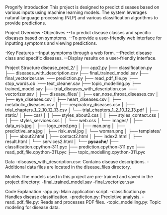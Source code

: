 Prognify
Introduction
This project is designed to predict diseases based on various inputs using machine learning models. The system leverages natural language processing (NLP) and various classification algorithms to provide predictions.

Project Overview
-Objectives
--To predict disease classes and specific diseases based on symptoms.
--To provide a user-friendly web interface for inputting symptoms and viewing predictions.

-Key Features
--Input symptoms through a web form.
--Predict disease class and specific diseases.
--Display results on a user-friendly interface.

Project Structure
disease_pred_2/
│
├── app2.py
├── classification.py
├── diseases_with_description.csv
├── final_trained_model.sav
├── final_vectorizer.sav
├── prediction.py
├── read_pdf_file.py
├── stop_words.ob
├── text_cleaner.sav
├── topic_modelling.py
├── trained_model.sav
├── trial_diseases_with_description.csv
├── vectorizer.sav
│
├── disease_files/
│   ├── ear_nose_throat_diseases.csv
│   ├── eye_diseases.csv
│   ├── heart_diseases.csv
│   ├── metabolic_diseases.csv
│   ├── respiratory_diseases.csv
│   ├── trial_chapters_1_2_10_12_13.csv
│   └── trial_chapters_1_2_10_12_13.pdf
│
├── static/
│   ├── css/
│   │   ├── styles_about2.css
│   │   ├── styles_contact.css
│   │   ├── styles_services.css
│   │   └── web.css
│   └── images/
│       ├── data_vsls.jpg
│       ├── logo_pred.png
│       ├── man.png
│       ├── predictive_ana.jpg
│       ├── risk_eval.jpg
│       └── woman.png
│
├── templates/
│   ├── about2.html
│   ├── contact2.html
│   ├── index2.html
│   ├── result.html
│   └── services2.html
│
└── __pycache__/
    ├── classification.cpython-311.pyc
    ├── prediction.cpython-311.pyc
    ├── read_pdf_file.cpython-311.pyc
    ├── topic_modelling.cpython-311.pyc

Data
-diseases_with_description.csv: Contains disease descriptions.
-Additional data files are located in the disease_files directory.

Models
The models used in this project are pre-trained and saved in the project directory:
-final_trained_model.sav
-final_vectorizer.sav

Code Explanation
-app.py: Main application script.
-classification.py: Handles disease classification.
-prediction.py: Predictive analysis.
-read_pdf_file.py: Reads and processes PDF files.
-topic_modelling.py: Topic modeling for disease data.
